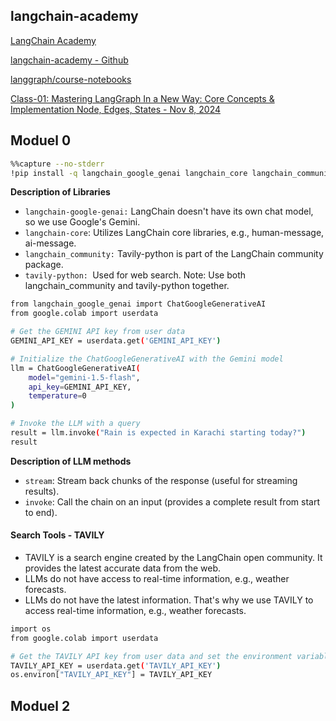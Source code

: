 
  ## langchain-academy       

[LangChain Academy](https://academy.langchain.com/courses/intro-to-langgraph)
  
[langchain-academy - Github](https://github.com/langchain-ai/langchain-academy/tree/main)

[langgraph/course-notebooks](https://github.com/panaversity/learn-applied-generative-ai-fundamentals/blob/main/03_langchain_ecosystem/langgraph/course-notebooks/module-0/basics.ipynb)

[Class-01: Mastering LangGraph In a New Way: Core Concepts & Implementation Node, Edges, States - Nov 8, 2024](https://www.youtube.com/watch?v=jIX9P12IkQM)

## Moduel 0
```bash
%%capture --no-stderr
!pip install -q langchain_google_genai langchain_core langchain_community tavily-python
```

**Description of Libraries**
* `langchain-google-genai:` LangChain doesn't have its own chat model, so we use Google's Gemini.
* `langchain-core`: Utilizes LangChain core libraries, e.g., human-message, ai-message.
* `langchain_community:` Tavily-python is part of the LangChain community package.
* `tavily-python: `Used for web search.
Note: Use both langchain_community and tavily-python together.

```bash
from langchain_google_genai import ChatGoogleGenerativeAI
from google.colab import userdata

# Get the GEMINI API key from user data
GEMINI_API_KEY = userdata.get('GEMINI_API_KEY')

# Initialize the ChatGoogleGenerativeAI with the Gemini model
llm = ChatGoogleGenerativeAI(
    model="gemini-1.5-flash",
    api_key=GEMINI_API_KEY,
    temperature=0
)

# Invoke the LLM with a query
result = llm.invoke("Rain is expected in Karachi starting today?")
result
```

**Description of LLM methods**
* `stream`: Stream back chunks of the response (useful for streaming results).
* `invoke`: Call the chain on an input (provides a complete result from start to end).

#### Search Tools - TAVILY

* TAVILY is a search engine created by the LangChain open community. It provides the latest accurate data from the web.
* LLMs do not have access to real-time information, e.g., weather forecasts.
* LLMs do not have the latest information. That's why we use TAVILY to access real-time information, e.g., weather forecasts.

```bash
import os
from google.colab import userdata

# Get the TAVILY API key from user data and set the environment variable
TAVILY_API_KEY = userdata.get('TAVILY_API_KEY')
os.environ["TAVILY_API_KEY"] = TAVILY_API_KEY
```
## Moduel 2

  

